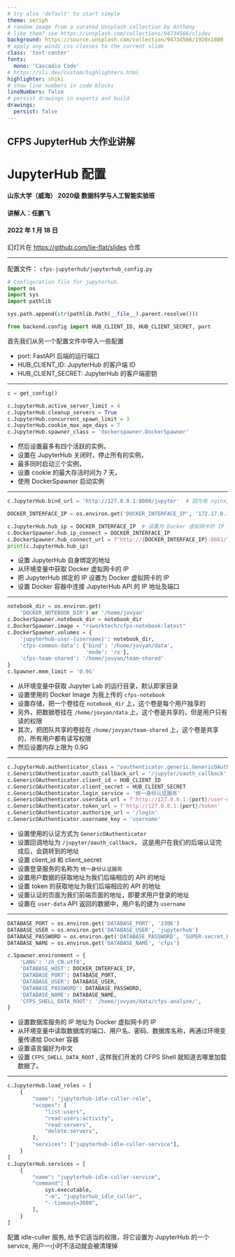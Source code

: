 ```yaml
---
# try also 'default' to start simple
theme: seriph
# random image from a curated Unsplash collection by Anthony
# like them? see https://unsplash.com/collections/94734566/slidev
background: https://source.unsplash.com/collection/94734566/1920x1080
# apply any windi css classes to the current slide
class: 'text-center'
fonts:
  mono: 'Cascadia Code'
# https://sli.dev/custom/highlighters.html
highlighter: shiki
# show line numbers in code blocks
lineNumbers: false
# persist drawings in exports and build
drawings:
  persist: false
---
```


## CFPS JupyterHub 大作业讲解

# JupyterHub 配置

#### 山东大学（威海） 2020级 数据科学与人工智能实验班

#### 讲解人：任鹏飞

#### 2022 年 1 月 18 日

幻灯片在 https://github.com/lie-flat/slides 仓库

---

配置文件： `cfps-jupyterhub/jupyterhub_config.py`

```python
# Configuration file for jupyterhub.
import os
import sys
import pathlib

sys.path.append(str(pathlib.Path(__file__).parent.resolve()))

from backend.config import HUB_CLIENT_ID, HUB_CLIENT_SECRET, port
```

首先我们从另一个配置文件中导入一些配置

- port: FastAPI 后端的运行端口
- HUB_CLIENT_ID: JupyterHub 的客户端 ID
- HUB_CLIENT_SECRET: JupyterHub 的客户端密钥

---

```python
c = get_config()

c.JupyterHub.active_server_limit = 4
c.JupyterHub.cleanup_servers = True
c.JupyterHub.concurrent_spawn_limit = 3
c.JupyterHub.cookie_max_age_days = 7
c.JupyterHub.spawner_class = 'dockerspawner.DockerSpawner'
```

- 然后设置最多有四个活跃的实例，
- 设置在 JupyterHub 关闭时，停止所有的实例，
- 最多同时启动三个实例，
- 设置 cookie 的最大存活时间为 7 天，
- 使用 DockerSpawner 启动实例

---

```python
c.JupyterHub.bind_url = 'http://127.0.0.1:8000/jupyter'  # 因为有 nginx, 所以代理只监听 127.0.0.1:8000 即可

DOCKER_INTERFACE_IP = os.environ.get('DOCKER_INTERFACE_IP', '172.17.0.1')

c.JupyterHub.hub_ip = DOCKER_INTERFACE_IP  # 设置为 Docker 虚拟网卡的 IP
c.DockerSpawner.hub_ip_connect = DOCKER_INTERFACE_IP
c.DockerSpawner.hub_connect_url = f"http://{DOCKER_INTERFACE_IP}:8081/"
print(c.JupyterHub.hub_ip)
```

- 设置 JupyterHub 自身绑定的地址
- 从环境变量中获取 Docker 虚拟网卡的 IP
- 把 JupyterHub 绑定的 IP 设置为 Docker 虚拟网卡的 IP
- 设置 Docker 容器中连接 JupyterHub API 的 IP 地址及端口

---

```python
notebook_dir = os.environ.get(
    'DOCKER_NOTEBOOK_DIR') or '/home/jovyan'
c.DockerSpawner.notebook_dir = notebook_dir
c.DockerSpawner.image = "rsworktech/cfps-notebook:latest"
c.DockerSpawner.volumes = {
    'jupyterhub-user-{username}': notebook_dir,
    'cfps-common-data': {'bind': '/home/jovyan/data',
                         'mode': 'ro'},
    'cfps-team-shared': '/home/jovyan/team-shared'
}
c.Spawner.mem_limit = '0.9G'
```
- 从环境变量中获取 Jupyter Lab 的运行目录，默认即家目录
- 设置使用的 Docker Image 为我上传的 `cfps-notebook`
- 设置存储，把一个卷挂在 `notebook_dir` 上，这个卷是每个用户独享的
- 另外，把数据卷挂在 `/home/jovyan/data` 上，这个卷是共享的，但是用户只有读的权限
- 其次，把团队共享的卷挂在 `/home/jovyan/team-shared` 上，这个卷是共享的，所有用户都有读写权限
- 然后设置内存上限为 0.9G

---

```python
c.JupyterHub.authenticator_class = "oauthenticator.generic.GenericOAuthenticator"
c.GenericOAuthenticator.oauth_callback_url = '/jupyter/oauth_callback'
c.GenericOAuthenticator.client_id = HUB_CLIENT_ID
c.GenericOAuthenticator.client_secret = HUB_CLIENT_SECRET
c.GenericOAuthenticator.login_service = '统一身份认证服务'
c.GenericOAuthenticator.userdata_url = f'http://127.0.0.1:{port}/user-data'
c.GenericOAuthenticator.token_url = f'http://127.0.0.1:{port}/token'
c.GenericOAuthenticator.authorize_url = '/login'
c.GenericOAuthenticator.username_key = 'username'
```

- 设置使用的认证方式为 `GenericOAuthenticator`
- 设置回调地址为 `/jupyter/oauth_callback`， 这是用户在我们的后端认证完成后，会跳转到的地址
- 设置 client_id 和 client_secret
- 设置登录服务的名称为 `统一身份认证服务`
- 设置用户数据的获取地址为我们后端相应的 API 的地址
- 设置 token 的获取地址为我们后端相应的 API 的地址
- 设置认证的页面为我们前端页面的地址，即要求用户登录的地址
- 设置在 `user-data` API 返回的数据中，用户名的键为 `username`

---

```python
DATABASE_PORT = os.environ.get('DATABASE_PORT', '3306')
DATABASE_USER = os.environ.get('DATABASE_USER', 'jupyterhub')
DATABASE_PASSWORD = os.environ.get('DATABASE_PASSWORD', 'SUPER-secret_PlavsW0r1d')
DATABASE_NAME = os.environ.get('DATABASE_NAME', 'cfps')

c.Spawner.environment = {
    'LANG': 'zh_CN.utf8',
    'DATABASE_HOST': DOCKER_INTERFACE_IP,
    'DATABASE_PORT': DATABASE_PORT,
    'DATABASE_USER': DATABASE_USER,
    'DATABASE_PASSWORD': DATABASE_PASSWORD,
    'DATABASE_NAME': DATABASE_NAME,
    'CFPS_SHELL_DATA_ROOT': '/home/jovyan/data/cfps-analyze/',
}
```

- 设置数据库服务的 IP 地址为 Docker 虚拟网卡的 IP
- 从环境变量中读取数据库的端口、用户名、密码、数据库名称，再通过环境变量传递给 Docker 容器
- 设置语言偏好为中文
- 设置 `CFPS_SHELL_DATA_ROOT` , 这样我们开发的 CFPS Shell 就知道去哪里加载数据了。

---

```python
c.JupyterHub.load_roles = [
    {
        "name": "jupyterhub-idle-culler-role",
        "scopes": [
            "list:users",
            "read:users:activity",
            "read:servers",
            "delete:servers",
        ],
        "services": ["jupyterhub-idle-culler-service"],
    }
]
c.JupyterHub.services = [
    {
        "name": "jupyterhub-idle-culler-service",
        "command": [
            sys.executable,
            "-m", "jupyterhub_idle_culler",
            "--timeout=3600",
        ],
    }
]
```

配置 idle-culler 服务, 给予它适当的权限，将它设置为 JupyterHub 的一个 service, 用户一小时不活动就会被清理掉

